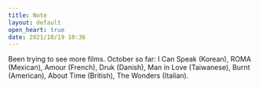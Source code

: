 ```yaml
---
title: Note
layout: default
open_heart: true
date: 2021/10/19 10:36
---
```


Been trying to see more films. October so far: I Can Speak (Korean), ROMA (Mexican), Amour (French), Druk (Danish), Man in Love (Taiwanese), Burnt (American), About Time (British), The Wonders (Italian).
